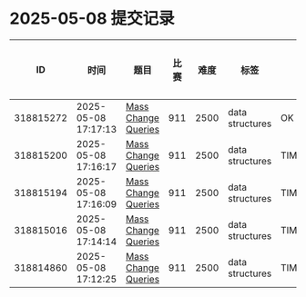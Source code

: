 # 2025-05-08 提交记录

 | ID | 时间 | 题目 | 比赛 | 难度 | 标签 | 结果 | 测试用例 | 运行时间 | 内存消耗 |
 |----|------|-----|-----|------|-----|------|---------|--------|----------|
 | 318815272 | 2025-05-08  17:17:13 | [Mass Change Queries](https://codeforces.com/problemset/problem/911/G) | 911 | 2500 | data structures | OK | 127 | 2624ms | 354700KB |
 | 318815200 | 2025-05-08  17:16:17 | [Mass Change Queries](https://codeforces.com/problemset/problem/911/G) | 911 | 2500 | data structures | TIME_LIMIT_EXCEEDED | 3 | 3000ms | 399800KB |
 | 318815194 | 2025-05-08  17:16:09 | [Mass Change Queries](https://codeforces.com/problemset/problem/911/G) | 911 | 2500 | data structures | TIME_LIMIT_EXCEEDED | 4 | 3000ms | 393700KB |
 | 318815016 | 2025-05-08  17:14:14 | [Mass Change Queries](https://codeforces.com/problemset/problem/911/G) | 911 | 2500 | data structures | TIME_LIMIT_EXCEEDED | 2 | 3000ms | 393700KB |
 | 318814860 | 2025-05-08  17:12:25 | [Mass Change Queries](https://codeforces.com/problemset/problem/911/G) | 911 | 2500 | data structures | TIME_LIMIT_EXCEEDED | 1 | 3000ms | 398700KB |